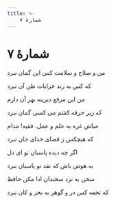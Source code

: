 ```yaml
---
title: >-
    شمارهٔ ۷
---
```

# شمارهٔ ۷

<div class="b" id="bn1"><div class="m1"><p>من و صلاح و سلامت کس این گمان نبرد</p></div>
<div class="m2"><p>که کس به رند خرابات ظن آن نبرد</p></div></div>
<div class="b" id="bn2"><div class="m1"><p>من این مرقع دیرینه بهر آن دارم</p></div>
<div class="m2"><p>که زیر خرقه کشم می کسی گمان نبرد</p></div></div>
<div class="b" id="bn3"><div class="m1"><p>مباش غره به علم و عمل، فقیه! مدام</p></div>
<div class="m2"><p>که هیچکس ز قضای خدای جان نبرد</p></div></div>
<div class="b" id="bn4"><div class="m1"><p>اگر چه دیده پاسبان تو ای دل</p></div>
<div class="m2"><p>به هوش باش که نقد تو پاسبان نبرد</p></div></div>
<div class="b" id="bn5"><div class="m1"><p>سخن به نزد سخندان ادا مکن حافظ</p></div>
<div class="m2"><p>که تحفه کس در و گوهر به بحر و کان نبرد</p></div></div>